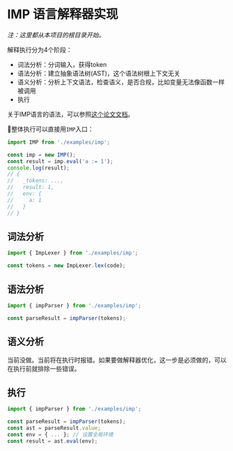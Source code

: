 # IMP 语言解释器实现

*注：这里都从本项目的根目录开始。*

解释执行分为4个阶段：

* 词法分析：分词输入，获得token
* 语法分析：建立抽象语法树(AST)，这个语法树根上下文无关
* 语义分析：分析上下文语法，检查语义，是否合规，比如变量无法像函数一样被调用
* 执行

关于IMP语言的语法，可以参照[这个论文文档](http://fsl.cs.illinois.edu/images/5/52/CS422-Fall-2013-02a-IMP.pdf)。

整体执行可以直接用`IMP`入口：

```javascript
import IMP from './examples/imp';

const imp = new IMP();
const result = imp.eval('a := 1');
console.log(result);
// {
//   _tokens: ...,
//   result: 1,
//   env: {
//     a: 1
//   }
// }
```

## 词法分析

```javascript
import { ImpLexer } from './examples/imp';

const tokens = new ImpLexer.lex(code);
```

## 语法分析

```javascript
import { impParser } from './examples/imp';

const parseResult = impParser(tokens);
```

## 语义分析

当前没做。当前将在执行时报错。如果要做解释器优化，这一步是必须做的，可以在执行前就排除一些错误。

## 执行

```javascript
import { impParser } from './examples/imp';

const parseResult = impParser(tokens);
const ast = parseResult.value;
const env = { ... }; // 设置全局环境
const result = ast.eval(env);
```